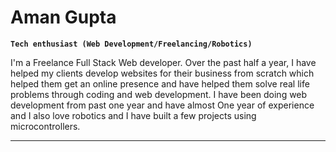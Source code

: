 # Aman Gupta

**`Tech enthusiast (Web Development/Freelancing/Robotics)`**

I'm a Freelance Full Stack Web developer. Over the past half a year, I have helped my clients develop websites for their business from scratch which helped them get an online presence and have helped them solve real life problems through coding and web development. I have been doing web development from past one year and have almost One year of experience and I also love robotics and I have built a few projects using microcontrollers.

---
